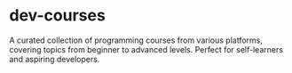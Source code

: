 # dev-courses
A curated collection of programming courses from various platforms, covering topics from beginner to advanced levels. Perfect for self-learners and aspiring developers.
